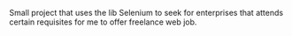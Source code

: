 Small project that uses the lib Selenium to seek for enterprises that attends certain requisites for me to offer freelance web job.
